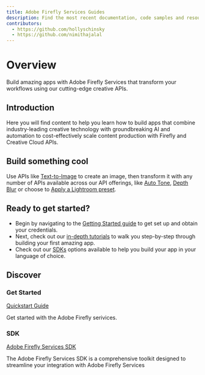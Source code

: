 ```yaml
---
title: Adobe Firefly Services Guides
description: Find the most recent documentation, code samples and resources for using Adobe Firefly Services.
contributors:
  - https://github.com/hollyschinsky
  - https://github.com/nimithajalal
---
```


<Hero slots="heading, text" background="rgb(233, 80, 80)"/>

# Overview

Build amazing apps with Adobe Firefly Services that transform your workflows using our cutting-edge creative APIs.

## Introduction

Here you will find content to help you learn how to build apps that combine industry-leading creative technology with groundbreaking AI and automation to cost-effectively scale content production with Firefly and Creative Cloud APIs.

## Build something cool

Use APIs like [Text-to-Image]() to create an image, then transform it with any number of APIs available across our API offerings, like [Auto Tone](), [Depth Blur]() or choose to [Apply a Lightroom preset]().

## Ready to get started?

- Begin by navigating to the [Getting Started guide](./get-started.md) to get set up and obtain your credentials.
- Next, check out our [in-depth tutorials](./tutorials/) to walk you step-by-step through building your first amazing app.
- Check out our [SDKs](./sdks/) options available to help you build your app in your language of choice.

## Discover

<DiscoverBlock width="100%" slots="heading, link, text"/>

### Get Started

[Quickstart Guide](../guides/get-started.md)

Get started with the Adobe Firefly serivices.

<DiscoverBlock width="100%" slots="heading, link, text"/>

### SDK

[Adobe Firefly Services SDK](./sdks/)

The Adobe Firefly Services SDK is a comprehensive toolkit designed to streamline your integration with Adobe Firefly Services
